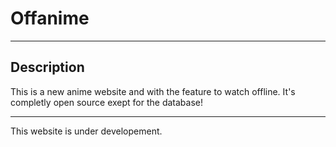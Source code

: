 # Offanime
---

## Description

This is a new anime website and with the feature to watch offline. It's completly open source exept for the database!

---

This website is under developement.
